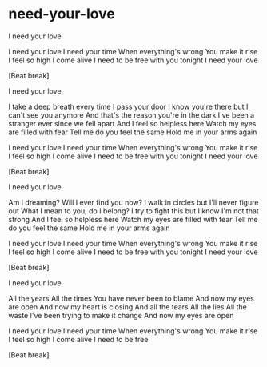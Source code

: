 need-your-love
==============

I need your love

I need your love
I need your time
When everything's wrong
You make it rise
I feel so high
I come alive
I need to be free with you tonight
I need your love

[Beat break]

I need your love

I take a deep breath every time I pass your door
I know you're there but I can't see you anymore
And that's the reason you're in the dark
I've been a stranger ever since we fell apart
And I feel so helpless here
Watch my eyes are filled with fear
Tell me do you feel the same
Hold me in your arms again

I need your love
I need your time
When everything's wrong
You make it rise
I feel so high
I come alive
I need to be free with you tonight
I need your love

[Beat break]

I need your love

Am I dreaming? Will I ever find you now?
I walk in circles but I'll never figure out
What I mean to you, do I belong?
I try to fight this but I know I'm not that strong
And I feel so helpless here
Watch my eyes are filled with fear
Tell me do you feel the same
Hold me in your arms again

I need your love
I need your time
When everything's wrong
You make it rise
I feel so high
I come alive
I need to be free with you tonight
I need your love

[Beat break]

I need your love

All the years
All the times
You have never been to blame
And now my eyes are open
And now my heart is closing
And all the tears
All the lies
All the waste
I've been trying to make it change
And now my eyes are open

I need your love
I need your time
When everything's wrong
You make it rise
I feel so high
I come alive
I need to be free

[Beat break]


